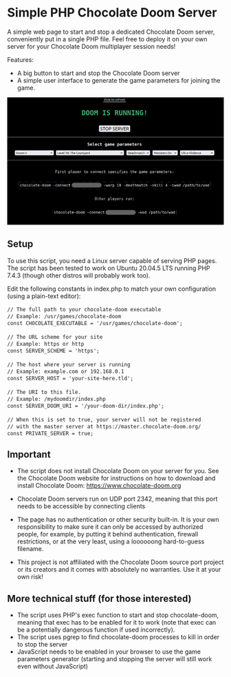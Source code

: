 # Simple PHP Chocolate Doom Server

A simple web page to start and stop a dedicated Chocolate Doom server, conveniently put in a single PHP file. Feel free to deploy it on your own server for your Chocolate Doom multiplayer session needs!

Features:

- A big button to start and stop the Chocolate Doom server
- A simple user interface to generate the game parameters for joining the game.

![Screenshot](screenshot.png?raw=true "Screenshot")

## Setup

To use this script, you need a Linux server capable of serving PHP pages. The script has been tested to work on Ubuntu 20.04.5 LTS running PHP 7.4.3 (though other distros will probably work too).

Edit the following constants in index.php to match your own configuration (using a plain-text editor):

```
// The full path to your chocolate-doom executable
// Example: /usr/games/chocolate-doom
const CHOCOLATE_EXECUTABLE = '/usr/games/chocolate-doom';

// The URL scheme for your site
// Example: https or http
const SERVER_SCHEME = 'https';

// The host where your server is running
// Example: example.com or 192.168.0.1
const SERVER_HOST = 'your-site-here.tld';

// The URI to this file.
// Example: /mydoomdir/index.php
const SERVER_DOOM_URI = '/your-doom-dir/index.php';

// When this is set to true, your server will not be registered 
// with the master server at https://master.chocolate-doom.org/
const PRIVATE_SERVER = true;
```

## Important

- The script does not install Chocolate Doom on your server for you. See the Chocolate Doom website for instructions on how to download and install Chocolate Doom: https://www.chocolate-doom.org

- Chocolate Doom servers run on UDP port 2342, meaning that this port needs to be accessible by connecting clients

- The page has no authentication or other security built-in. It is your own responsibility to make sure it can only be accessed by authorized people, for example, by putting it behind authentication, firewall restrictions, or at the very least, using a loooooong hard-to-guess filename.

- This project is not affiliated with the Chocolate Doom source port project or its creators and it comes with absolutely no warranties. Use it at your own risk!


## More technical stuff (for those interested)

- The script uses PHP's exec function to start and stop chocolate-doom, meaning that exec has to be enabled for it to work (note that exec can be a potentially dangerous function if used incorrectly).
- The script uses pgrep to find chocolate-doom processes to kill in order to stop the server
- JavaScript needs to be enabled in your browser to use the game parameters generator (starting and stopping the server will still work even without JavaScript)
